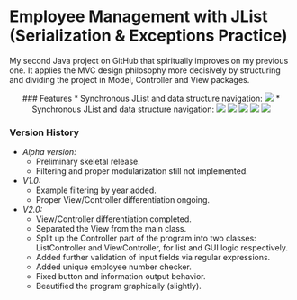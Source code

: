 # Employee Management with JList (Serialization & Exceptions Practice)
My second Java project on GitHub that spiritually improves on my previous one. It applies the MVC design philosophy more decisively by structuring and dividing the project in Model, Controller and View packages.

<p align="center">
  ### Features
  * Synchronous JList and data structure navigation:
  <img src="https://github.com/MaBerGal/Employee_Management_with_JList/assets/148444718/fad85101-4b34-4f56-9372-03585d47beb0" />
  * Synchronous JList and data structure navigation:
  <img src="https://github.com/MaBerGal/Employee_Management_with_JList/assets/148444718/fb744b0b-b32f-4bf2-a81c-c89c0ab9b32d" />
  <img src="https://github.com/MaBerGal/Employee_Management_with_JList/assets/148444718/c7866d8d-fcb7-41c1-9e88-a71ba8e82657" />
  <img src="https://github.com/MaBerGal/Employee_Management_with_JList/assets/148444718/b5bff205-257f-44ac-a254-4619d5f14e2c" />
  <img src="https://github.com/MaBerGal/Employee_Management_with_JList/assets/148444718/0267be80-2991-4756-b774-9151e7e6ae60" />
  <img src="https://github.com/MaBerGal/Employee_Management_with_JList/assets/148444718/572a3a46-c222-467d-ac3d-a04b750bd729" />
</p>

### Version History
* _Alpha version:_
  - Preliminary skeletal release.
  - Filtering and proper modularization still not implemented.
* _V1.0:_
  - Example filtering by year added.
  - Proper View/Controller differentiation ongoing.
* _V2.0:_
  - View/Controller differentiation completed.
  - Separated the View from the main class.
  - Split up the Controller part of the program into two classes: ListController and ViewController, for list and GUI logic respectively.
  - Added further validation of input fields via regular expressions.
  - Added unique employee number checker.
  - Fixed button and information output behavior.
  - Beautified the program graphically (slightly).
